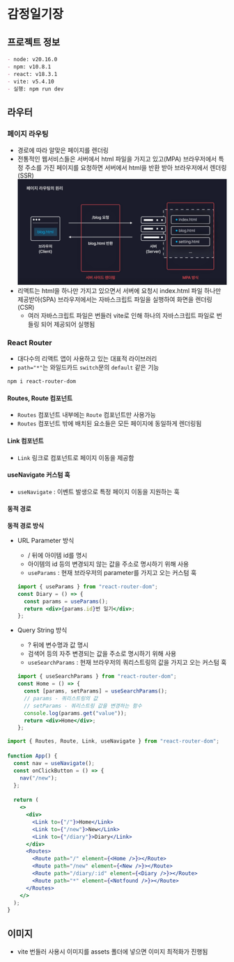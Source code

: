 # 감정일기장

## 프로젝트 정보

```markdown
- node: v20.16.0
- npm: v10.8.1
- react: v18.3.1
- vite: v5.4.10
- 실행: npm run dev
```

## 라우터

### 페이지 라우팅

- 경로에 따라 알맞은 페이지를 렌더링
- 전통적인 웹서비스들은 서버에서 html 파일을 가지고 있고(MPA) 브라우저에서 특정 주소를 가진 페이지를 요청하면 서버에서 html을 반환 받아 브라우저에서 렌더링(SSR)
  ![MPA와 SSR](MPA&SSR.png)
- 리액트는 html을 하나만 가지고 있으면서 서버에 요청시 index.html 파일 하나만 제공받아(SPA) 브라우저에서는 자바스크립트 파일을 실행하여 화면을 렌더링(CSR)
  - 여러 자바스크립트 파일은 번들러 vite로 인해 하나의 자바스크립트 파일로 번들링 되어 제공되어 실행됨

### React Router

- 대다수의 리액트 앱이 사용하고 있는 대표적 라이브러리
- `path="*"`는 와일드카드 `switch`문의 `default` 같은 기능

```zsh
npm i react-router-dom
```

#### Routes, Route 컴포넌트

- `Routes` 컴포넌트 내부에는 `Route` 컴포넌트만 사용가능
- `Routes` 컴포넌트 밖에 배치된 요소들은 모든 페이지에 동일하게 렌더링됨

#### Link 컴포넌트

- `Link` 링크로 컴포넌트로 페이지 이동을 제공함

#### useNavigate 커스텀 훅

- `useNavigate` : 이벤트 발생으로 특정 페이지 이동을 지원하는 훅

#### 동적 경로

**동적 경로 방식**

- URL Parameter 방식

  - / 뒤에 아이템 id를 명시
  - 아이템의 id 등의 변경되지 않는 값을 주소로 명시하기 위해 사용
  - `useParams` : 현재 브라우저의 parameter를 가지고 오는 커스텀 훅

  ```jsx
  import { useParams } from "react-router-dom";
  const Diary = () => {
    const params = useParams();
    return <div>{params.id}번 일기</div>;
  };
  ```

- Query String 방식
  - ? 뒤에 변수명과 값 명시
  - 검색어 등의 자주 변경되는 값을 주소로 명시하기 위해 사용
  - `useSearchParams` : 현재 브라우저의 쿼리스트링의 값을 가지고 오는 커스텀 훅
  ```jsx
  import { useSearchParams } from "react-router-dom";
  const Home = () => {
    const [params, setParams] = useSearchParams();
    // params - 쿼리스트링의 값
    // setParams - 쿼리스트링 값을 변경하는 함수
    console.log(params.get("value"));
    return <div>Home</div>;
  };
  ```

```jsx
import { Routes, Route, Link, useNavigate } from "react-router-dom";

function App() {
  const nav = useNavigate();
  const onClickButton = () => {
    nav("/new");
  };

  return (
    <>
      <div>
        <Link to={"/"}>Home</Link>
        <Link to={"/new"}>New</Link>
        <Link to={"/diary"}>Diary</Link>
      </div>
      <Routes>
        <Route path="/" element={<Home />}></Route>
        <Route path="/new" element={<New />}></Route>
        <Route path="/diary/:id" element={<Diary />}></Route>
        <Route path="*" element={<Notfound />}></Route>
      </Routes>
    </>
  );
}
```

## 이미지

- vite 번들러 사용시 이미지를 assets 폴더에 넣으면 이미지 최적화가 진행됨
